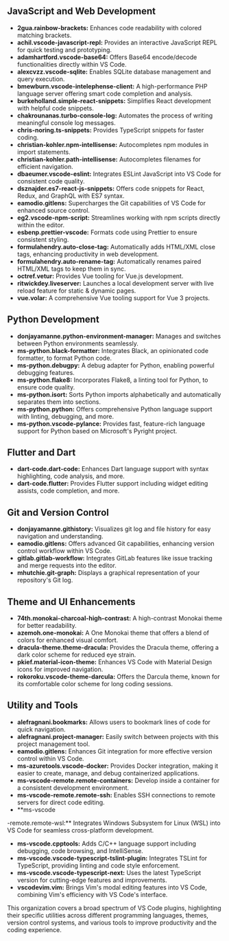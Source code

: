 ## JavaScript and Web Development

- **2gua.rainbow-brackets:** Enhances code readability with colored matching brackets.
- **achil.vscode-javascript-repl:** Provides an interactive JavaScript REPL for quick testing and prototyping.
- **adamhartford.vscode-base64:** Offers Base64 encode/decode functionalities directly within VS Code.
- **alexcvzz.vscode-sqlite:** Enables SQLite database management and query execution.
- **bmewburn.vscode-intelephense-client:** A high-performance PHP language server offering smart code completion and analysis.
- **burkeholland.simple-react-snippets:** Simplifies React development with helpful code snippets.
- **chakrounanas.turbo-console-log:** Automates the process of writing meaningful console log messages.
- **chris-noring.ts-snippets:** Provides TypeScript snippets for faster coding.
- **christian-kohler.npm-intellisense:** Autocompletes npm modules in import statements.
- **christian-kohler.path-intellisense:** Autocompletes filenames for efficient navigation.
- **dbaeumer.vscode-eslint:** Integrates ESLint JavaScript into VS Code for consistent code quality.
- **dsznajder.es7-react-js-snippets:** Offers code snippets for React, Redux, and GraphQL with ES7 syntax.
- **eamodio.gitlens:** Supercharges the Git capabilities of VS Code for enhanced source control.
- **eg2.vscode-npm-script:** Streamlines working with npm scripts directly within the editor.
- **esbenp.prettier-vscode:** Formats code using Prettier to ensure consistent styling.
- **formulahendry.auto-close-tag:** Automatically adds HTML/XML close tags, enhancing productivity in web development.
- **formulahendry.auto-rename-tag:** Automatically renames paired HTML/XML tags to keep them in sync.
- **octref.vetur:** Provides Vue tooling for Vue.js development.
- **ritwickdey.liveserver:** Launches a local development server with live reload feature for static & dynamic pages.
- **vue.volar:** A comprehensive Vue tooling support for Vue 3 projects.

## Python Development

- **donjayamanne.python-environment-manager:** Manages and switches between Python environments seamlessly.
- **ms-python.black-formatter:** Integrates Black, an opinionated code formatter, to format Python code.
- **ms-python.debugpy:** A debug adapter for Python, enabling powerful debugging features.
- **ms-python.flake8:** Incorporates Flake8, a linting tool for Python, to ensure code quality.
- **ms-python.isort:** Sorts Python imports alphabetically and automatically separates them into sections.
- **ms-python.python:** Offers comprehensive Python language support with linting, debugging, and more.
- **ms-python.vscode-pylance:** Provides fast, feature-rich language support for Python based on Microsoft's Pyright project.

## Flutter and Dart

- **dart-code.dart-code:** Enhances Dart language support with syntax highlighting, code analysis, and more.
- **dart-code.flutter:** Provides Flutter support including widget editing assists, code completion, and more.

## Git and Version Control

- **donjayamanne.githistory:** Visualizes git log and file history for easy navigation and understanding.
- **eamodio.gitlens:** Offers advanced Git capabilities, enhancing version control workflow within VS Code.
- **gitlab.gitlab-workflow:** Integrates GitLab features like issue tracking and merge requests into the editor.
- **mhutchie.git-graph:** Displays a graphical representation of your repository's Git log.

## Theme and UI Enhancements

- **74th.monokai-charcoal-high-contrast:** A high-contrast Monokai theme for better readability.
- **azemoh.one-monokai:** A One Monokai theme that offers a blend of colors for enhanced visual comfort.
- **dracula-theme.theme-dracula:** Provides the Dracula theme, offering a dark color scheme for reduced eye strain.
- **pkief.material-icon-theme:** Enhances VS Code with Material Design icons for improved navigation.
- **rokoroku.vscode-theme-darcula:** Offers the Darcula theme, known for its comfortable color scheme for long coding sessions.

## Utility and Tools

- **alefragnani.bookmarks:** Allows users to bookmark lines of code for quick navigation.
- **alefragnani.project-manager:** Easily switch between projects with this project management tool.
- **eamodio.gitlens:** Enhances Git integration for more effective version control within VS Code.
- **ms-azuretools.vscode-docker:** Provides Docker integration, making it easier to create, manage, and debug containerized applications.
- **ms-vscode-remote.remote-containers:** Develop inside a container for a consistent development environment.
- **ms-vscode-remote.remote-ssh:** Enables SSH connections to remote servers for direct code editing.
- **ms-vscode

-remote.remote-wsl:** Integrates Windows Subsystem for Linux (WSL) into VS Code for seamless cross-platform development.
- **ms-vscode.cpptools:** Adds C/C++ language support including debugging, code browsing, and IntelliSense.
- **ms-vscode.vscode-typescript-tslint-plugin:** Integrates TSLint for TypeScript, providing linting and code style enforcement.
- **ms-vscode.vscode-typescript-next:** Uses the latest TypeScript version for cutting-edge features and improvements.
- **vscodevim.vim:** Brings Vim's modal editing features into VS Code, combining Vim's efficiency with VS Code's interface.

This organization covers a broad spectrum of VS Code plugins, highlighting their specific utilities across different programming languages, themes, version control systems, and various tools to improve productivity and the coding experience.
